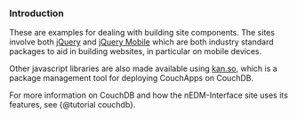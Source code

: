 ### Introduction

These are examples for dealing with building site components.  The sites
involve both [jQuery](http://jquery.com/) and [jQuery
Mobile](http://jquerymobile.com/) which are both industry standard packages to
aid in building websites, in particular on mobile devices.

Other javascript libraries are also made available using
[kan.so](http://kan.so), which is a package management tool for deploying
CouchApps on CouchDB.

For more information on CouchDB and how the nEDM-Interface site uses its
features, see {@tutorial couchdb}.

